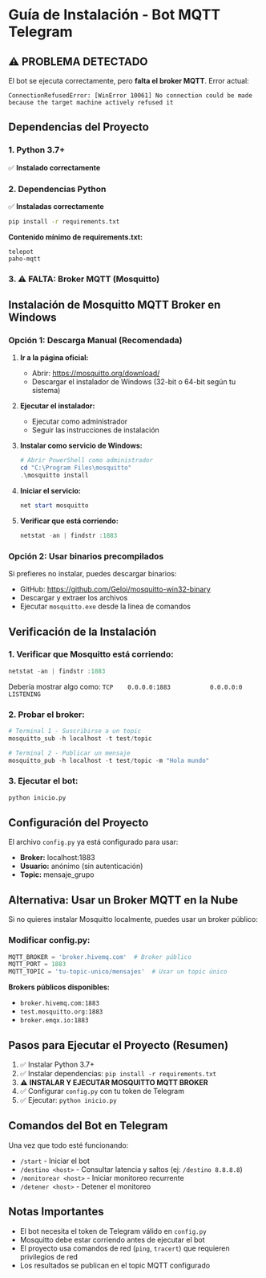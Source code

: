 # Guía de Instalación - Bot MQTT Telegram

## ⚠️ PROBLEMA DETECTADO
El bot se ejecuta correctamente, pero **falta el broker MQTT**. Error actual:
```
ConnectionRefusedError: [WinError 10061] No connection could be made because the target machine actively refused it
```

## Dependencias del Proyecto

### 1. Python 3.7+
✅ **Instalado correctamente**

### 2. Dependencias Python
✅ **Instaladas correctamente**
```bash
pip install -r requirements.txt
```

**Contenido mínimo de requirements.txt:**
```
telepot
paho-mqtt
```

### 3. ⚠️ **FALTA: Broker MQTT (Mosquitto)**

## Instalación de Mosquitto MQTT Broker en Windows

### Opción 1: Descarga Manual (Recomendada)

1. **Ir a la página oficial:**
   - Abrir: https://mosquitto.org/download/
   - Descargar el instalador de Windows (32-bit o 64-bit según tu sistema)

2. **Ejecutar el instalador:**
   - Ejecutar como administrador
   - Seguir las instrucciones de instalación

3. **Instalar como servicio de Windows:**
   ```powershell
   # Abrir PowerShell como administrador
   cd "C:\Program Files\mosquitto"
   .\mosquitto install
   ```

4. **Iniciar el servicio:**
   ```powershell
   net start mosquitto
   ```

5. **Verificar que está corriendo:**
   ```powershell
   netstat -an | findstr :1883
   ```

### Opción 2: Usar binarios precompilados

Si prefieres no instalar, puedes descargar binarios:
- GitHub: https://github.com/Geloi/mosquitto-win32-binary
- Descargar y extraer los archivos
- Ejecutar `mosquitto.exe` desde la línea de comandos

## Verificación de la Instalación

### 1. Verificar que Mosquitto está corriendo:
```powershell
netstat -an | findstr :1883
```
Debería mostrar algo como: `TCP    0.0.0.0:1883           0.0.0.0:0              LISTENING`

### 2. Probar el broker:
```powershell
# Terminal 1 - Suscribirse a un topic
mosquitto_sub -h localhost -t test/topic

# Terminal 2 - Publicar un mensaje
mosquitto_pub -h localhost -t test/topic -m "Hola mundo"
```

### 3. Ejecutar el bot:
```bash
python inicio.py
```

## Configuración del Proyecto

El archivo `config.py` ya está configurado para usar:
- **Broker:** localhost:1883
- **Usuario:** anónimo (sin autenticación)
- **Topic:** mensaje_grupo

## Alternativa: Usar un Broker MQTT en la Nube

Si no quieres instalar Mosquitto localmente, puedes usar un broker público:

### Modificar config.py:
```python
MQTT_BROKER = 'broker.hivemq.com'  # Broker público
MQTT_PORT = 1883
MQTT_TOPIC = 'tu-topic-unico/mensajes'  # Usar un topic único
```

**Brokers públicos disponibles:**
- `broker.hivemq.com:1883`
- `test.mosquitto.org:1883`
- `broker.emqx.io:1883`

## Pasos para Ejecutar el Proyecto (Resumen)

1. ✅ Instalar Python 3.7+
2. ✅ Instalar dependencias: `pip install -r requirements.txt`
3. ⚠️ **INSTALAR Y EJECUTAR MOSQUITTO MQTT BROKER**
4. ✅ Configurar `config.py` con tu token de Telegram
5. ✅ Ejecutar: `python inicio.py`

## Comandos del Bot en Telegram

Una vez que todo esté funcionando:

- `/start` - Iniciar el bot
- `/destino <host>` - Consultar latencia y saltos (ej: `/destino 8.8.8.8`)
- `/monitorear <host>` - Iniciar monitoreo recurrente
- `/detener <host>` - Detener el monitoreo

## Notas Importantes

- El bot necesita el token de Telegram válido en `config.py`
- Mosquitto debe estar corriendo antes de ejecutar el bot
- El proyecto usa comandos de red (`ping`, `tracert`) que requieren privilegios de red
- Los resultados se publican en el topic MQTT configurado 